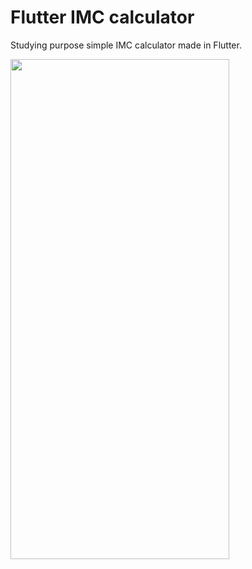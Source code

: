 # Flutter IMC calculator

Studying purpose simple IMC calculator made in Flutter.

<img src="https://user-images.githubusercontent.com/8410353/107865850-1b9aee00-6e41-11eb-8575-f5d88f675846.png" width="350" height="800">
